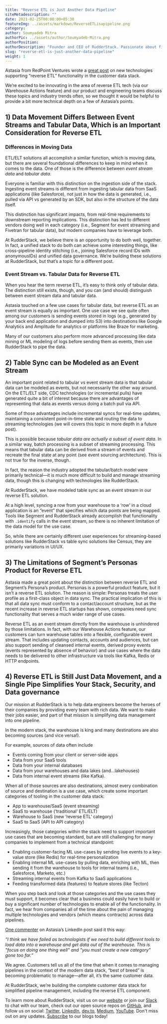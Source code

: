 ```yaml
---
title: "Reverse ETL is Just Another Data Pipeline"
siteMetadescription: ""  
date: 2021-02-25T00:00:00+05:30
featureImg: ../assets/markdown/ReverseETLisapipeline.png
category: 
author: Soumyadeb Mitra
authorPic: ../assets/author/Soumyadeb-Mitra.png
authorPosition: 
authorDescription: "Founder and CEO of RudderStack. Passionate about finding engineering solutions to real-world problems."
slug: "reverse-etl-is-just-another-data-pipeline"
weight: 1
---
```


Astasia from RedPoint Ventures wrote a [great post](https://medium.com/memory-leak/reverse-etl-a-primer-4e6694dcc7fb) on new technologies supporting “reverse ETL” functionality in the customer data stack. 

We’re excited to be innovating in the area of reverse ETL tech (via our Warehouse Actions feature) and our product and engineering teams discuss these topics and industry trends often, so we thought it would be helpful to provide a bit more technical depth on a few of Astasia’s points. 


## 1) Data Movement Differs Between Event Streams and Tabular Data, Which is an Important Consideration for Reverse ETL


### Differences in Moving Data

ETL/ELT solutions all accomplish a similar function, which is moving data, but there are several foundational differences to keep in mind when it comes to the data. One of those is the difference between _event stream data_ and _tabular data_. 

Everyone is familiar with this distinction on the ingestion side of the stack. Ingesting event streams is different from ingesting tabular data from SaaS applications (like Salesforce), not just in how the data is generated, i.e., pulled via API vs generated by an SDK, but also in the structure of the data itself. 

This distinction has significant impacts, from real-time requirements to downstream reporting implications. This distinction has led to different vendors doing well in each category (i.e., Segment for event streaming and Fivetran for tabular data), but modern companies have to leverage both. 

At RudderStack, we believe there is an opportunity to do both well, together. In fact, a unified stack to do both can achieve some interesting things, like cross-pipeline identity stitching (i.e., joining Salesforce record IDs with anonymousIDs) and unified data governance. We’re building these solutions at RudderStack, but that’s a topic for a different post. 


### Event Stream vs. Tabular Data for Reverse ETL

When you hear the term reverse ETL, it’s easy to think only of tabular data. The distinction still exists, though, and you can (and should) distinguish between event stream data and tabular data. 

Astasia touched on a few use cases for tabular data, but reverse ETL as an event stream is equally as important. One use case we see quite often among our customers is sending events stored in logs (e.g., generated by your back end application and dumped into S3) into destinations like Google Analytics and Amplitude for analytics or platforms like Braze for marketing. 

Many of our customers also perform more advanced processing like data mining or ML modeling of logs before sending them as events, then use RudderStack to pipe the data. 


## 2) Table Sync can be Modeled as an Event Stream

An important point related to tabular vs event stream data is that tabular data can be modeled as events, but not necessarily the other way around. On the ETL/ELT side, CDC technologies (or incremental pulls) have generated quite a bit of interest because there are advantages of representing that data as events versus doing a batch pull via API. 

Some of those advantages include incremental syncs for real-time updates, maintaining a consistent point-in-time state and routing the data to streaming technologies (we will covers this topic in more depth in a future post). 

This is possible because _tabular data are actually a subset of event data_. In a similar way, batch processing is a subset of streaming processing. This means that tabular data can be derived from a stream of events and recreate the final state at any point (see event sourcing architecture). This is not true for the inverse, though. 

In fact, the reason the industry adopted the tabular/batch model were primarily technical—it is much more difficult to build and manage streaming data, though this is changing with technologies like RudderStack. 

At RudderStack, we have modeled table sync as an event stream in our reverse ETL solution. 

At a high level, syncing a row from your warehouse to a ‘row’ in a cloud application is an “event” that specifies which data points are being mapped. Tools like Segment and RudderStack already accomplish that functionality with `.identify` calls in the event stream, so there is no inherent limitation of the data model for the use case. 

So, while there are certainly different user experiences for streaming-based solutions like RudderStack vs table sync solutions like Census, they are primarily variations in UI/UX. 


## 3) The Limitations of Segment’s Personas Product for Reverse ETL

Astasia made a great point about the distinction between reverse ETL and Segment’s Persona’s product. Personas is a powerful product feature, but it isn’t a reverse ETL solution. The reason is simple: Personas treats the user profile as a first-class object in data sync. The practical implication of this is that all data sync must conform to a contact/account structure, but as the recent increase in reverse ETL startups has shown, companies need sync functionality that serves a much wider range of use cases. 

Reverse ETL as an event stream directly from the warehouse is unhindered by those limitations. In fact, with our Warehouse Actions feature, our customers can turn warehouse tables into a flexible, configurable event stream. That includes updating contacts, accounts and audiences, but can also support sending of cleansed internal events, derived proxy events (events represented by absence of behavior) and use cases where the data needs to be delivered to other infrastructure via tools like Kafka, Redis or HTTP endpoints. 


## 4) Reverse ETL is Still Just Data Movement, and a Single Pipe Simplifies Your Stack, Security, and Data governance

Our mission at RudderStack is to help data engineers become the heroes of their companies by providing every team with rich data. We want to make their jobs easier, and part of that mission is simplifying data management into one pipeline. 

In the modern stack, the warehouse is king and many destinations are also becoming sources (and vice versa!). 

For example, sources of data often include 



*   Events coming from your client or server-side apps
*   Data from your SaaS tools
*   Data from your internal databases
*   Data from your warehouses and data lakes (and...lakehouses) 
*   Data from internal event streams (like Kafka). 

When all of those sources are also destinations, almost every combination of source and destination is a use case, which create some important categories of tooling in the customer data stack: 



*   App to warehouse/SaaS (event streaming) 
*   SaaS to warehouse (‘traditional’ ETL/ELT)
*   Warehouse to SaaS (new ‘reverse ETL’ category) 
*   SaaS to SaaS (API to API category) 

Increasingly, those categories within the stack need to support important use cases that are becoming standard, but are still challenging for many companies to implement from a technical standpoint: 



*   Enabling customer-facing ML use-cases by sending live events to a key-value store (like Redis) for real-time personalization
*   Enabling internal ML use-cases by pulling data, enriching with ML, then sending it from the warehouse to tools for internal teams (i.e., Salesforce, Marketo, etc.)
*   Streaming internal events from Kafka to SaaS applications
*   Feeding transformed data (features) to feature stores (like Tecton)

When you step back and look at those categories and the use cases they must support, it becomes clear that a business could easily have to build or buy a significant number of technologies to enable all of the functionality. In fact, we hear from companies all of the time about the pain of managing multiple technologies and vendors (which means contracts) across data pipelines. 

[One commenter](https://www.linkedin.com/feed/update/urn:li:activity:6770012325396262912?commentUrn=urn%3Ali%3Acomment%3A%28activity%3A6770012325396262912%2C6770136342476263424%29) on Astasia’s LinkedIn post said it this way: 

_“I think we have failed as technologists if we need to build different tools to load data into a warehouse and get data out of the warehouse. This is "focus on doing one thing well" and "you must create a new category" gone too far.”_

We agree. Customers tell us all of the time that when it comes to managing pipelines in the context of the modern data stack, “best of breed” is becoming problematic to manage—after all, it’s the same customer data. 

At RudderStack, we’re building the complete customer data stack for simplified pipeline management, including the reverse ETL component. 

To learn more about RudderStack, visit us on our [website](http://www.rudderstack.com/) or join our [Slack](https://resources.rudderstack.com/join-rudderstack-slack) to chat with our team, check out our open source repos on [GitHub](https://github.com/rudderlabs), and follow us on social: [Twitter](https://twitter.com/RudderStack), [LinkedIn](https://www.linkedin.com/company/rudderlabs/), [dev.to](https://dev.to/rudderstack), [Medium](https://rudderstack.medium.com/), [YouTube](https://www.youtube.com/channel/UCgV-B77bV_-LOmKYHw8jvBw). Don't miss out on any updates. [Subscribe](https://rudderstack.com/blog/) to our blogs today!
